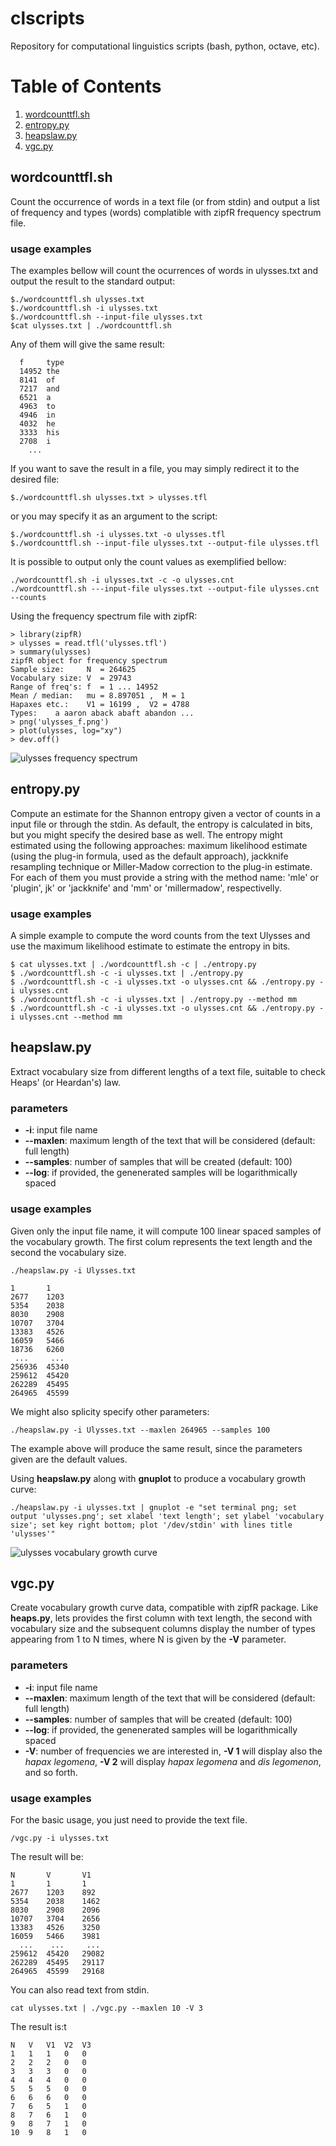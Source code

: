 # clscripts
Repository for computational linguistics scripts (bash, python, octave, etc).


# Table of Contents
1. [wordcounttfl.sh](#wordcounttfl)
2. [entropy.py](#pyentropy)
3. [heapslaw.py](#heapslaw)
4. [vgc.py](#vgc)

## wordcounttfl.sh <a name="wordcounttfl"></a>
Count the occurrence of words in a text file (or from stdin) and output a list of frequency and types (words) complatible with zipfR frequency spectrum file.

### usage examples
The examples bellow will count the ocurrences of words in ulysses.txt and output the result to the standard output:
```
$./wordcounttfl.sh ulysses.txt 
$./wordcounttfl.sh -i ulysses.txt
$./wordcounttfl.sh --input-file ulysses.txt
$cat ulysses.txt | ./wordcounttfl.sh 
```
Any of them will give the same result:
```
  f     type
  14952 the
  8141  of
  7217  and
  6521  a
  4963  to
  4946  in
  4032  he
  3333  his
  2708  i
    ...
```

If you want to save the result in a file, you may simply redirect it to the desired file:
```
$./wordcounttfl.sh ulysses.txt > ulysses.tfl
```
or you may specify it as an argument to the script:
```
$./wordcounttfl.sh -i ulysses.txt -o ulysses.tfl
$./wordcounttfl.sh --input-file ulysses.txt --output-file ulysses.tfl
```

It is possible to output only the count values as exemplified bellow:
```
./wordcounttfl.sh -i ulysses.txt -c -o ulysses.cnt
./wordcounttfl.sh ---input-file ulysses.txt --output-file ulysses.cnt --counts
```

Using the frequency spectrum file with zipfR:
```
> library(zipfR)
> ulysses = read.tfl('ulysses.tfl')
> summary(ulysses)
zipfR object for frequency spectrum
Sample size:     N  = 264625 
Vocabulary size: V  = 29743 
Range of freq's: f  = 1 ... 14952 
Mean / median:   mu = 8.897051 ,  M = 1 
Hapaxes etc.:    V1 = 16199 ,  V2 = 4788 
Types:    a aaron aback abaft abandon ...
> png('ulysses_f.png')
> plot(ulysses, log="xy")
> dev.off()
```
![ulysses frequency spectrum](images/ulysses_f.png)


## entropy.py <a name="pyentropy"></a>
Compute an estimate for the Shannon entropy given a vector of counts in a input file or through the stdin. As default, the entropy is calculated in bits, but you might specify the desired base as well. The entropy might estimated using the following approaches: maximum likelihood estimate (using the plug-in formula, used as the default approach), jackknife resampling technique or Miller-Madow correction to the plug-in estimate. For each of them you must provide a string with the method name: 'mle' or 'plugin', jk' or 'jackknife' and 'mm' or 'millermadow', respectivelly.

### usage examples
A simple example to compute the word counts from the text Ulysses and use the maximum likelihood estimate to estimate the entropy in bits.

```
$ cat ulysses.txt | ./wordcounttfl.sh -c | ./entropy.py
$ ./wordcounttfl.sh -c -i ulysses.txt | ./entropy.py
$ ./wordcounttfl.sh -c -i ulysses.txt -o ulysses.cnt && ./entropy.py -i ulysses.cnt 
$ ./wordcounttfl.sh -c -i ulysses.txt | ./entropy.py --method mm
$ ./wordcounttfl.sh -c -i ulysses.txt -o ulysses.cnt && ./entropy.py -i ulysses.cnt --method mm
```

## heapslaw.py <a name="heapslaw"></a>
Extract vocabulary size from different lengths of a text file, suitable to check Heaps' (or Heardan's) law.

### parameters
* **-i**: input file name
* **--maxlen**: maximum length of the text that will be considered (default: full length)
* **--samples**: number of samples that will be created (default: 100)
* **--log**: if provided, the genenerated samples will be logarithmically spaced


### usage examples
Given only the input file name, it will compute 100 linear spaced samples of the vocabulary growth. The first colum represents the text length and the second the vocabulary size.
```
./heapslaw.py -i Ulysses.txt
```

```
1       1
2677    1203
5354    2038
8030    2908
10707   3704
13383   4526
16059   5466
18736   6260
 ...     ...
256936  45340
259612  45420
262289  45495
264965  45599
```

We might also splicity specify other parameters:
```
./heapslaw.py -i Ulysses.txt --maxlen 264965 --samples 100
```
The example above will produce the same result, since the parameters given are the default values. 

Using **heapslaw.py** along with **gnuplot** to produce a vocabulary growth curve:
```
./heapslaw.py -i ulysses.txt | gnuplot -e "set terminal png; set output 'ulysses.png'; set xlabel 'text length'; set ylabel 'vocabulary size'; set key right bottom; plot '/dev/stdin' with lines title 'ulysses'" 
```
![ulysses vocabulary growth curve](images/ulysses.png)


## vgc.py <a name="vgc"></a>
Create vocabulary growth curve data, compatible with zipfR package. Like **heaps.py**, lets provides the first column with text length, the second with vocabulary size and the subsequent columns display the number of types appearing from 1 to N times, where N is given by the **-V** parameter.

### parameters
* **-i**: input file name
* **--maxlen**: maximum length of the text that will be considered (default: full length)
* **--samples**: number of samples that will be created (default: 100)
* **--log**: if provided, the genenerated samples will be logarithmically spaced
* **-V**: number of frequencies we are interested in, **-V 1** will display also the *hapax legomena*, **-V 2** will display *hapax legomena* and *dis legomenon*, and so forth.

### usage examples
For the basic usage, you just need to provide the text file.
```
/vgc.py -i ulysses.txt
```
The result will be:
```
N       V       V1 
1       1       1 
2677    1203    892 
5354    2038    1462 
8030    2908    2096 
10707   3704    2656 
13383   4526    3250 
16059   5466    3981 
  ...    ...     ...
259612  45420   29082 
262289  45495   29117 
264965  45599   29168 
```

You can also read text from stdin.
```
cat ulysses.txt | ./vgc.py --maxlen 10 -V 3
```

The result is:t
```
N   V   V1  V2  V3 
1   1   1   0   0 
2   2   2   0   0 
3   3   3   0   0 
4   4   4   0   0 
5   5   5   0   0 
6   6   6   0   0 
7   6   5   1   0 
8   7   6   1   0 
9   8   7   1   0 
10  9   8   1   0 
```

